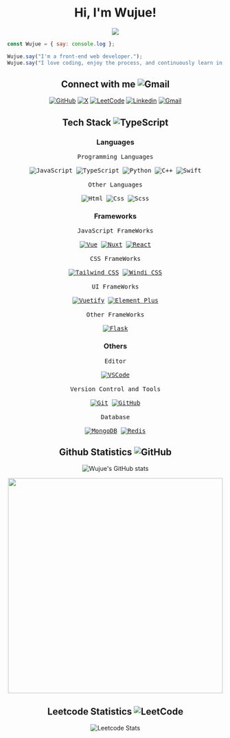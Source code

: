 <div align="center">

<h1>
  Hi, I'm Wujue!
</h1>
<img src="https://komarev.com/ghpvc/?username=wujue0115&color=8e759c&style=for-the-badge">
<div align="left">

```javascript
const Wujue = { say: console.log };

Wujue.say("I'm a front-end web developer.");
Wujue.say("I love coding, enjoy the process, and continuously learn in my life!");
```

</div>

<!-- ==================== -->

<h2>
  Connect with me
  <img alt="Gmail" src="https://img.shields.io/badge/_-%23ffffff00?style=flat-square&logo=gmail&logoColor=%238e759c">
</h2>
<a href="https://github.com/wujue0115"><img alt="GitHub" src="https://img.shields.io/badge/Wujue0115-%23181717?style=for-the-badge&logo=github&logoColor=%23fff"></a>
<a href="https://twitter.com/wujue0115"><img alt="X" src="https://img.shields.io/badge/Wujue0115-%23000?style=for-the-badge&logo=x&logoColor=%23fff"></a>
<a href="https://leetcode.com/Wujue0115/"><img alt="LeetCode" src="https://img.shields.io/badge/Wujue0115-%23000?style=for-the-badge&logo=leetcode&logoColor=%23FFA116"></a>
<a href="https://www.linkedin.com/in/tzu-yu-cheng-51a611265/"><img alt="Linkedin" src="https://img.shields.io/badge/Tzu--Yu%20Cheng-%230A66C2?style=for-the-badge&logo=linkedin&logoColor=%23fff"></a>
<a href="mailto:wujue0115@gmail.com"><img alt="Gmail" src="https://img.shields.io/badge/wujue0115%40gmail.com-%23EA4335?style=for-the-badge&logo=gmail&logoColor=%23fff"></a>

<!-- ==================== -->

<h2>
  Tech Stack
  <img alt="TypeScript" src="https://img.shields.io/badge/_-%23ffffff00?style=flat-square&logo=typescript&logoColor=%238e759c">
</h2>
<h3>Languages</h3>
<kbd>
  <kbd>Programming Languages</kbd>
  <br>
  <br>
  <img alt="JavaScript" src="https://img.shields.io/badge/JavaScript-%23F7DF1E?style=for-the-badge&logo=javascript&logoColor=%23181825">
  <img alt="TypeScript" src="https://img.shields.io/badge/TypeScript-%233178C6?style=for-the-badge&logo=typescript&logoColor=%23fff">
  <img alt="Python" src="https://img.shields.io/badge/Python-%233776AB?style=for-the-badge&logo=python&logoColor=%23fff">
  <img alt="C++" src="https://img.shields.io/badge/C%2B%2B-%2300599C?style=for-the-badge&logo=c%2B%2B&logoColor=%23fff">
  <img alt="Swift" src="https://img.shields.io/badge/Swift-%23F05138?style=for-the-badge&logo=swift&logoColor=%23fff">
</kbd>

<br>
<br>

<kbd>
  <kbd>Other Languages</kbd>
  <br>
  <br>
  <img alt="Html" src="https://img.shields.io/badge/Html5-%23E34F26?style=for-the-badge&logo=html5&logoColor=%23fff">
  <img alt="Css" src="https://img.shields.io/badge/CSS3-%231572B6?style=for-the-badge&logo=css3&logoColor=%23fff">
  <img alt="Scss" src="https://img.shields.io/badge/SCSS-%23CC6699?style=for-the-badge&logo=sass&logoColor=%23fff">
</kbd>

<h3>Frameworks</h3>
<kbd>
  <kbd>JavaScript FrameWorks</kbd>
  <br>
  <br>
  <a href="https://vuejs.org/"><img alt="Vue" src="https://img.shields.io/badge/Vue-%234FC08D?style=for-the-badge&logo=vue.js&logoColor=%23fff"></a>
  <a href="https://nuxt.com/"><img alt="Nuxt" src="https://img.shields.io/badge/Nuxt-%2300DC82?style=for-the-badge&logo=nuxt.js&logoColor=%23fff"></a>
  <a href="https://react.dev/"><img alt="React" src="https://img.shields.io/badge/React-%2361DAFB?style=for-the-badge&logo=react&logoColor=%23000"></a>
</kbd>

<br>
<br>

<kbd>
  <kbd>CSS FrameWorks</kbd>
  <br>
  <br>
  <a href="https://tailwindcss.com/"><img alt="Tailwind CSS" src="https://img.shields.io/badge/Tailwind%20CSS-%2306B6D4?style=for-the-badge&logo=tailwindcss&logoColor=%23fff"></a>
  <a href="https://windicss.org/"><img alt="Windi CSS" src="https://img.shields.io/badge/Windi%20CSS-%2348B0F1?style=for-the-badge&logo=windicss&logoColor=%23fff"></a>
</kbd>

<br>
<br>

<kbd>
  <kbd>UI FrameWorks</kbd>
  <br>
  <br>
  <a href="https://vuetifyjs.com/en/"><img alt="Vuetify" src="https://img.shields.io/badge/Vuetify-%231867C0?style=for-the-badge&logo=vuetify&logoColor=%23fff"></a>
  <a href="https://element-plus.org/en-US/"><img alt="Element Plus" src="https://img.shields.io/badge/Element%20Plus-%23409eff?style=for-the-badge&logoColor=%23fff"></a>
</kbd>

<br>
<br>

<kbd>
  <kbd>Other FrameWorks</kbd>
  <br>
  <br>
  <a href="https://flask.palletsprojects.com/en/3.0.x/"><img alt="Flask" src="https://img.shields.io/badge/flask-%23000000?style=for-the-badge&logo=flask&logoColor=%23fff"></a>
</kbd>

<!-- ==================== -->

<h3>Others</h3>
<kbd>
  <kbd>Editor</kbd>
  <br>
  <br>
  <a href="https://code.visualstudio.com/"><img alt="VSCode" src="https://img.shields.io/badge/VSCode-%23007ACC?style=for-the-badge&logo=visualstudiocode&logoColor=%23fff">
</a>
</kbd>

<br>
<br>

<kbd>
  <kbd>Version Control and Tools</kbd>
  <br>
  <br>
  <a href="https://git-scm.com/"><img alt="Git" src="https://img.shields.io/badge/git-%23F05032?style=for-the-badge&logo=git&logoColor=%23fff"></a>
  <a href="https://github.com/"><img alt="GitHub" src="https://img.shields.io/badge/github-%23181717?style=for-the-badge&logo=github&logoColor=%23fff"></a>
</kbd>

<br>
<br>

<kbd>
  <kbd>Database</kbd>
  <br>
  <br>
  <a href="https://www.mongodb.com/"><img alt="MongoDB" src="https://img.shields.io/badge/MONGODB-%2347A248?style=for-the-badge&logo=Mongodb&logoColor=%23fff"></a>
  <a href="https://redis.io/"><img alt="Redis" src="https://img.shields.io/badge/redis-%23DC382D?style=for-the-badge&logo=redis&logoColor=%23fff"></a>
</kbd>



<!-- ==================== -->

<h2>
  Github Statistics
  <img alt="GitHub" src="https://img.shields.io/badge/_-%23ffffff00?style=flat-square&logo=github&logoColor=%238e759c">
</h2>

![Wujue's GitHub stats](https://github-readme-stats.vercel.app/api?username=Wujue0115\&border_radius=4\&bg_color=65,2e3440,8e759c\&title_color=fff\&text_color=fff\&border_color=434c5d)

<img src="https://stats.dooboo.io/api/github-stats-advanced?login=Wujue0115" width="500">

<!-- <br>
<img src="https://camo.githubusercontent.com/77ba48ec2be0154a4db6001b94f3bab6e94a1de6a77ea616a640171564165ff6/68747470733a2f2f6769746875622d726561646d652d73746174732e76657263656c2e6170702f6170693f757365726e616d653d57756a75653031313526626f726465725f7261646975733d342662675f636f6c6f723d36352c3265333434302c386537353963267469746c655f636f6c6f723d66666626746578745f636f6c6f723d66666626626f726465725f636f6c6f723d343334633564" alt="Wujue's GitHub stats" data-canonical-src="https://github-readme-stats.vercel.app/api?username=Wujue0115&amp;border_radius=5&amp;bg_color=65,2e3440,8e759c&amp;title_color=fff&amp;text_color=fff&amp;border_color=434c5d" width=500> -->

<!--
![Wujue's GitHub stats](https://github-readme-stats.vercel.app/api?username=Wujue0115\&border_radius=4\&bg_color=65,2e3440,8e759c\&title_color=fff\&text_color=fff\&border_color=434c5d)

![Wujue's GitHub stats](https://github-readme-stats.vercel.app/api?username=Wujue0115&show_icons=true&theme=tokyonight)
-->

<!-- ==================== -->

<h2>
  Leetcode Statistics
  <img alt="LeetCode" src="https://img.shields.io/badge/_-%23ffffff00?style=flat-square&logo=leetcode&logoColor=%238e759c">
</h2>
  
![Leetcode Stats](https://leetcard.jacoblin.cool/Wujue0115?ext=contest&theme=nord&font=Allerta%20Stencil\&border=1\&border_radius=5\&width=500)

<!-- ==================== -->

</div>



<!--
**Wujue0115/Wujue0115** is a ✨ _special_ ✨ repository because its `README.md` (this file) appears on your GitHub profile.

Here are some ideas to get you started:

- 🔭 I’m currently working on ...
- 🌱 I’m currently learning ...
- 👯 I’m looking to collaborate on ...
- 🤔 I’m looking for help with ...
- 💬 Ask me about ...
- 📫 How to reach me: ...
- 😄 Pronouns: ...
- ⚡ Fun fact: ...
-->
